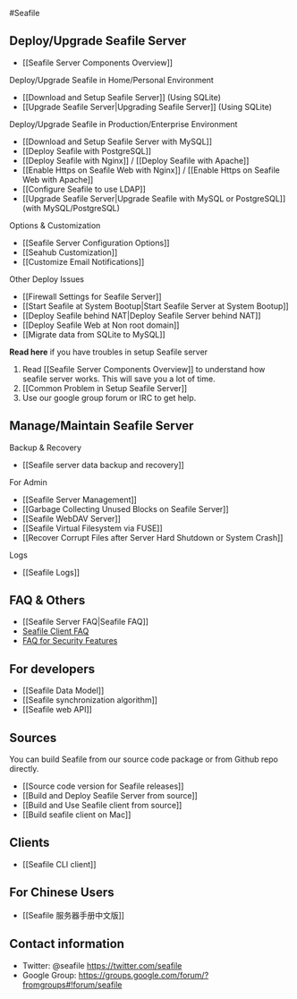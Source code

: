 #Seafile
## Deploy/Upgrade Seafile Server

* [[Seafile Server Components Overview]]

Deploy/Upgrade Seafile in Home/Personal Environment 

* [[Download and Setup Seafile Server]] (Using SQLite)
* [[Upgrade Seafile Server|Upgrading Seafile Server]] (Using SQLite)

Deploy/Upgrade Seafile in Production/Enterprise Environment

* [[Download and Setup Seafile Server with MySQL]]
* [[Deploy Seafile with PostgreSQL]]
* [[Deploy Seafile with Nginx]] / [[Deploy Seafile with Apache]]
* [[Enable Https on Seafile Web with Nginx]] / [[Enable Https on Seafile Web with Apache]]
* [[Configure Seafile to use LDAP]]
* [[Upgrade Seafile Server|Upgrade Seafile with MySQL or PostgreSQL]] (with MySQL/PostgreSQL)

Options & Customization

* [[Seafile Server Configuration Options]]
* [[Seahub Customization]]
* [[Customize Email Notifications]]

Other Deploy Issues

* [[Firewall Settings for Seafile Server]]
* [[Start Seafile at System Bootup|Start Seafile Server at System Bootup]]
* [[Deploy Seafile behind NAT|Deploy Seafile Server behind NAT]]
* [[Deploy Seafile Web at Non root domain]]
* [[Migrate data from SQLite to MySQL]]

**Read here** if you have troubles in setup Seafile server

1. Read [[Seafile Server Components Overview]] to understand how seafile server works. This will save you a lot of time.
2. [[Common Problem in Setup Seafile Server]]
3. Use our google group forum or IRC to get help.

## Manage/Maintain Seafile Server

Backup & Recovery

* [[Seafile server data backup and recovery]]

For Admin

* [[Seafile Server Management]]
* [[Garbage Collecting Unused Blocks on Seafile Server]]
* [[Seafile WebDAV Server]]
* [[Seafile Virtual Filesystem via FUSE]]
* [[Recover Corrupt Files after Server Hard Shutdown or System Crash]]

Logs

* [[Seafile Logs]]


## FAQ & Others

* [[Seafile Server FAQ|Seafile FAQ]]
* [Seafile Client FAQ](https://seacloud.cc/group/3/wiki/)
* [FAQ for Security Features](https://seacloud.cc/group/3/wiki/faq-for-security-features/)

## For developers

* [[Seafile Data Model]]
* [[Seafile synchronization algorithm]]
* [[Seafile web API]]

## Sources

You can build Seafile from our source code package or from Github repo directly.

* [[Source code version for Seafile releases]]
* [[Build and Deploy Seafile Server from source]]
* [[Build and Use Seafile client from source]]
* [[Build seafile client on Mac]]

## Clients

* [[Seafile CLI client]]

## For Chinese Users

* [[Seafile 服务器手册中文版]]

## Contact information
* Twitter: @seafile https://twitter.com/seafile
* Google Group: https://groups.google.com/forum/?fromgroups#!forum/seafile